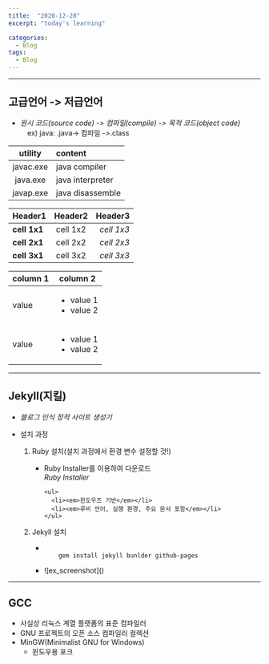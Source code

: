 ```yaml
---
title:  "2020-12-20"
excerpt: "today's learning"

categories:
  - Blog
tags:
  - Blog
---
```


***
## 고급언어 -> 저급언어
* <em>원시 코드(source code) -> 컴파일(compile) -> 목적 코드(object code)</em>  
&emsp;ex) java: .java-> 컴파일 ->.class


|utility|content|
|:----------:|:----------|
|javac.exe |java compiler|
|java.exe|java interpreter|
|javap.exe|java disassemble|

|  <center>Header1</center> |  <center>Header2</center> |  <center>Header3</center> |
|:--------|:--------:|--------:|
|**cell 1x1** | <center>cell 1x2 </center> |*cell 1x3* |
|**cell 2x1** | <center>cell 2x2 </center> |*cell 2x3* |
|**cell 3x1** | <center>cell 3x2 </center> |*cell 3x3* |

| column 1 | column 2 |
|------------|----------|
| value | <ul><li>value 1</li><li>value 2</li></ul> |
| value | <ul><li>value 1</li><li>value 2</li></ul> |


***  
## Jekyll(지킬)  
* <em>블로그 인식 정적 사이트 생성기</em>
* 설치 과정
  <ol> 
    <li>Ruby 설치(설치 과정에서 환경 변수 설정할 것!)</li>
    <ul>
      <li>Ruby Installer를 이용하여 다운로드<br/><em>Ruby Installer</em></li>
      
      <ul>
        <li><em>윈도우즈 기반</em></li> 
        <li><em>루비 언어, 실행 환경, 주요 문서 포함</em></li>
      </ul>
    </ul>
    <li>Jekyll 설치</li>
    <ul>
      <li><code>
      gem install jekyll bunlder github-pages  
        </code></li>
      <li>![ex_screenshot]()</li>
    </ul>
  </ol>
  
***
## GCC  
* 사실상 리눅스 계열 플랫폼의 표준 컴파일러
* GNU 프로젝트의 오픈 소스 컴파일러 컬렉션
* MinGW(Minimalist GNU for Windows)
  * 윈도우용 포크  
